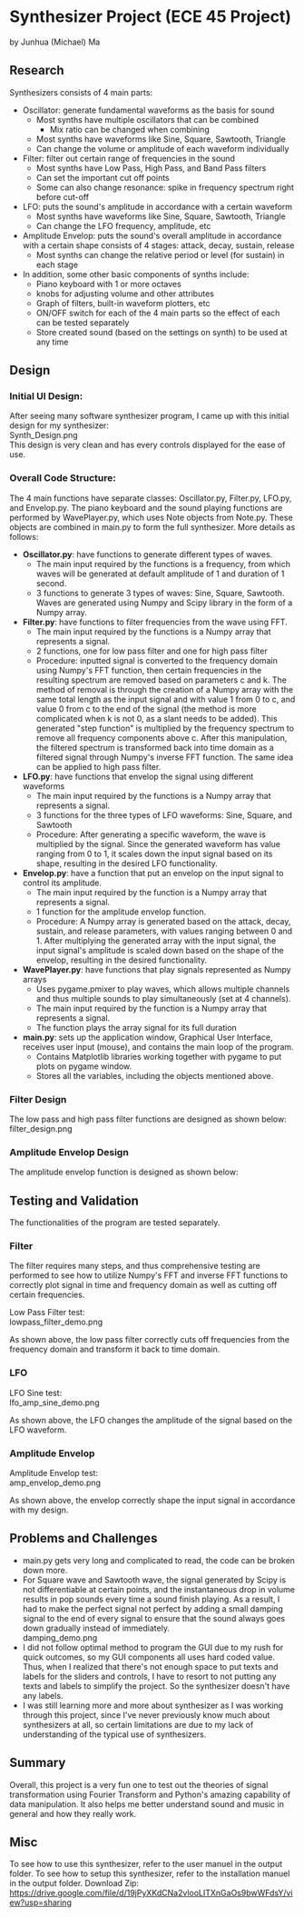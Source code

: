 # Synthesizer Project (ECE 45 Project)
by Junhua (Michael) Ma

## Research
Synthesizers consists of 4 main parts:
- Oscillator: generate fundamental waveforms as the basis for sound
  - Most synths have multiple oscillators that can be combined
    - Mix ratio can be changed when combining
  - Most synths have waveforms like Sine, Square, Sawtooth, Triangle
  - Can change the volume or amplitude of each waveform individually
- Filter: filter out certain range of frequencies in the sound
  - Most synths have Low Pass, High Pass, and Band Pass filters
  - Can set the important cut off points
  - Some can also change resonance: spike in frequency spectrum right before cut-off
- LFO: puts the sound's amplitude in accordance with a certain waveform
  - Most synths have waveforms like Sine, Square, Sawtooth, Triangle
  - Can change the LFO frequency, amplitude, etc
- Amplitude Envelop: puts the sound's overall amplitude in accordance with a certain shape consists of 4 stages: attack, decay, sustain, release
  - Most synths can change the relative period or level (for sustain) in each stage
- In addition, some other basic components of synths include:
  - Piano keyboard with 1 or more octaves
  - knobs for adjusting volume and other attributes
  - Graph of filters, built-in waveform plotters, etc
  - ON/OFF switch for each of the 4 main parts so the effect of each can be tested separately
  - Store created sound (based on the settings on synth) to be used at any time


## Design

### Initial UI Design:
After seeing many software synthesizer program, I came up with this initial design for my synthesizer:  
Synth_Design.png  
This design is very clean and has every controls displayed for the ease of use.

### Overall Code Structure:
The 4 main functions have separate classes: Oscillator.py, Filter.py, LFO.py, and Envelop.py. The piano keyboard and the sound playing functions are performed by WavePlayer.py, which uses Note objects from Note.py. These objects are combined in main.py to form the full synthesizer. More details as follows:

- **Oscillator.py**: have functions to generate different types of waves.
  - The main input required by the functions is a frequency, from which waves will be generated at default amplitude of 1 and duration of 1 second.
  - 3 functions to generate 3 types of waves: Sine, Square, Sawtooth. Waves are generated using Numpy and Scipy library in the form of a Numpy array.
- **Filter.py**: have functions to filter frequencies from the wave using FFT.
  - The main input required by the functions is a Numpy array that represents a signal.
  - 2 functions, one for low pass filter and one for high pass filter
  - Procedure: inputted signal is converted to the frequency domain using Numpy's FFT function, then certain frequencies in the resulting spectrum are removed based on parameters c and k. The method of removal is through the creation of a Numpy array with the same total length as the input signal and with value 1 from 0 to c, and value 0 from c to the end of the signal (the method is more complicated when k is not 0, as a slant needs to be added). This generated "step function" is multiplied by the frequency spectrum to remove all frequency components above c. After this manipulation, the filtered spectrum is transformed back into time domain as a filtered signal through Numpy's inverse FFT function. The same idea can be applied to high pass filter.
- **LFO.py**: have functions that envelop the signal using different waveforms
  - The main input required by the functions is a Numpy array that represents a signal.
  - 3 functions for the three types of LFO waveforms: Sine, Square, and Sawtooth
  - Procedure: After generating a specific waveform, the wave is multiplied by the signal. Since the generated waveform has value ranging from 0 to 1, it scales down the input signal based on its shape, resulting in the desired LFO functionality.
- **Envelop.py**: have a function that put an envelop on the input signal to control its amplitude.
  - The main input required by the function is a Numpy array that represents a signal.
  - 1 function for the amplitude envelop function.
  - Procedure: A Numpy array is generated based on the attack, decay, sustain, and release parameters, with values ranging between 0 and 1. After multiplying the generated array with the input signal, the input signal's amplitude is scaled down based on the shape of the envelop, resulting in the desired functionality.
- **WavePlayer.py**: have functions that play signals represented as Numpy arrays
  - Uses pygame.pmixer to play waves, which allows multiple channels and thus multiple sounds to play simultaneously (set at 4 channels).
  - The main input required by the function is a Numpy array that represents a signal.
  - The function plays the array signal for its full duration
- **main.py**: sets up the application window, Graphical User Interface, receives user input (mouse), and contains the main loop of the program.
  - Contains Matplotlib libraries working together with pygame to put plots on pygame window.
  - Stores all the variables, including the objects mentioned above.

### Filter Design
The low pass and high pass filter functions are designed as shown below:
filter_design.png

### Amplitude Envelop Design
The amplitude envelop function is designed as shown below:


## Testing and Validation
The functionalities of the program are tested separately.

### Filter
The filter requires many steps, and thus comprehensive testing are performed to see how to utilize Numpy's FFT and inverse FFT functions to correctly plot signal in time and frequency domain as well as cutting off certain frequencies.

Low Pass Filter test:  
lowpass_filter_demo.png

As shown above, the low pass filter correctly cuts off frequencies from the frequency domain and transform it back to time domain.

### LFO
LFO Sine test:  
lfo_amp_sine_demo.png

As shown above, the LFO changes the amplitude of the signal based on the LFO waveform.

### Amplitude Envelop
Amplitude Envelop test:  
amp_envelop_demo.png  

As shown above, the envelop correctly shape the input signal in accordance with my design.


## Problems and Challenges
- main.py gets very long and complicated to read, the code can be broken down more.
- For Square wave and Sawtooth wave, the signal generated by Scipy is not differentiable at certain points, and the instantaneous drop in volume results in pop sounds every time a sound finish playing. As a result, I had to make the perfect signal not perfect by adding a small damping signal to the end of every signal to ensure that the sound always goes down gradually instead of immediately.  
  damping_demo.png  
- I did not follow optimal method to program the GUI due to my rush for quick outcomes, so my GUI components all uses hard coded value. Thus, when I realized that there's not enough space to put texts and labels for the sliders and controls, I have to resort to not putting any texts and labels to simplify the project. So the synthesizer doesn't have any labels.
- I was still learning more and more about synthesizer as I was working through this project, since I've never previously know much about synthesizers at all, so certain limitations are due to my lack of understanding of the typical use of synthesizers.


## Summary
Overall, this project is a very fun one to test out the theories of signal transformation using Fourier Transform and Python's amazing capability of data manipulation. It also helps me better understand sound and music in general and how they really work.


## Misc
To see how to use this synthesizer, refer to the user manuel in the output folder.
To see how to setup this synthesizer, refer to the installation manuel in the output folder.
Download Zip: https://drive.google.com/file/d/19jPyXKdCNa2vlooLITXnGaOs9bwWFdsY/view?usp=sharing

